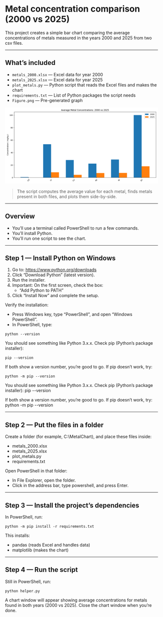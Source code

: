 # Metal concentration comparison (2000 vs 2025)

This project creates a simple bar chart comparing the average concentrations of metals measured in the years 2000 and 2025 from two csv files. 

---

## What’s included

- `metals_2000.xlsx` — Excel data for year 2000
- `metals_2025.xlsx` — Excel data for year 2025
- `plot_metals.py` — Python script that reads the Excel files and makes the chart
- `requirements.txt` — List of Python packages the script needs
- `Figure.png` — Pre-generated graph

![This is `Figure.png`](.\Figure.png)

> The script computes the average value for each metal, finds metals present in both files, and plots them side-by-side.

---

## Overview

- You’ll use a terminal called PowerShell to run a few commands.
- You’ll install Python.
- You’ll run one script to see the chart.

---

## Step 1 — Install Python on Windows

1. Go to: https://www.python.org/downloads
2. Click “Download Python” (latest version).
3. Run the installer.
4. Important: On the first screen, check the box:
   - “Add Python to PATH”
5. Click “Install Now” and complete the setup.

Verify the installation:
- Press Windows key, type “PowerShell”, and open “Windows PowerShell”.
- In PowerShell, type:

```
python --version
```

You should see something like Python 3.x.x.
Check pip (Python’s package installer):

```
pip --version
```

If both show a version number, you’re good to go.
If pip doesn’t work, try:

```
python -m pip --version
```

You should see something like Python 3.x.x.
Check pip (Python’s package installer):
pip --version

If both show a version number, you’re good to go.
If pip doesn’t work, try:
python -m pip --version

---

## Step 2 — Put the files in a folder

Create a folder (for example, C:\MetalChart), and place these files inside:
- metals_2000.xlsx
- metals_2025.xlsx
- plot_metals.py
- requirements.txt

Open PowerShell in that folder:

- In File Explorer, open the folder.
- Click in the address bar, type powershell, and press Enter.

---

## Step 3 — Install the project’s dependencies

In PowerShell, run:

```
python -m pip install -r requirements.txt
```

This installs:
- pandas (reads Excel and handles data)
- matplotlib (makes the chart)

---

## Step 4 — Run the script

Still in PowerShell, run:

```
python helper.py
```

A chart window will appear showing average concentrations for metals found in both years (2000 vs 2025). Close the chart window when you’re done.
